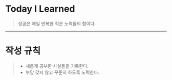 Today I Learned
===============
> 성공은 매일 반복한 작은 노력들의 합이다.
***

작성 규칙
=========
> * 새롭게 공부한 사실들을 기록한다.
> * 부담 갖지 않고 꾸준히 하도록 노력한다.


